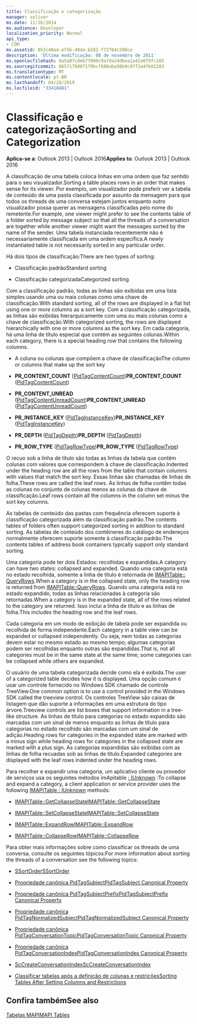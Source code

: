 ```yaml
---
title: Classificação e categorização
manager: soliver
ms.date: 11/16/2014
ms.audience: Developer
localization_priority: Normal
api_type:
- COM
ms.assetid: 853c48e4-ef5b-49da-b281-f72784c598ce
description: 'Última modificação: 08 de novembro de 2011'
ms.openlocfilehash: 8a5a07cdeb7f000c9a7da24dbea1a42a6f9fc185
ms.sourcegitcommit: 8657170d071f9bcf680aba50b9c07f2a4fb82283
ms.translationtype: MT
ms.contentlocale: pt-BR
ms.lasthandoff: 04/28/2019
ms.locfileid: "33418481"
---
```

# <a name="sorting-and-categorization"></a><span data-ttu-id="b07ab-103">Classificação e categorização</span><span class="sxs-lookup"><span data-stu-id="b07ab-103">Sorting and Categorization</span></span>

 
  
<span data-ttu-id="b07ab-104">**Aplica-se a**: Outlook 2013 | Outlook 2016</span><span class="sxs-lookup"><span data-stu-id="b07ab-104">**Applies to**: Outlook 2013 | Outlook 2016</span></span> 
  
<span data-ttu-id="b07ab-105">A classificação de uma tabela coloca linhas em uma ordem que faz sentido para o seu visualizador.</span><span class="sxs-lookup"><span data-stu-id="b07ab-105">Sorting a table places rows in an order that makes sense for its viewer.</span></span> <span data-ttu-id="b07ab-106">Por exemplo, um visualizador pode preferir ver a tabela de conteúdo de uma pasta classificada por assunto da mensagem para que todos os threads de uma conversa estejam juntos enquanto outro visualizador possa querer as mensagens classificadas pelo nome do remetente.</span><span class="sxs-lookup"><span data-stu-id="b07ab-106">For example, one viewer might prefer to see the contents table of a folder sorted by message subject so that all the threads of a conversation are together while another viewer might want the messages sorted by the name of the sender.</span></span> <span data-ttu-id="b07ab-107">Uma tabela instanciada recentemente não é necessariamente classificada em uma ordem específica.</span><span class="sxs-lookup"><span data-stu-id="b07ab-107">A newly instantiated table is not necessarily sorted in any particular order.</span></span> 
  
<span data-ttu-id="b07ab-108">Há dois tipos de classificação:</span><span class="sxs-lookup"><span data-stu-id="b07ab-108">There are two types of sorting:</span></span>
  
- <span data-ttu-id="b07ab-109">Classificação padrão</span><span class="sxs-lookup"><span data-stu-id="b07ab-109">Standard sorting</span></span>
    
- <span data-ttu-id="b07ab-110">Classificação categorizada</span><span class="sxs-lookup"><span data-stu-id="b07ab-110">Categorized sorting</span></span> 
    
<span data-ttu-id="b07ab-111">Com a classificação padrão, todas as linhas são exibidas em uma lista simples usando uma ou mais colunas como uma chave de classificação.</span><span class="sxs-lookup"><span data-stu-id="b07ab-111">With standard sorting, all of the rows are displayed in a flat list using one or more columns as a sort key.</span></span> <span data-ttu-id="b07ab-112">Com a classificação categorizada, as linhas são exibidas hierarquicamente com uma ou mais colunas como a chave de classificação.</span><span class="sxs-lookup"><span data-stu-id="b07ab-112">With categorized sorting, the rows are displayed hierarchically with one or more columns as the sort key.</span></span> <span data-ttu-id="b07ab-113">Em cada categoria, há uma linha de título especial que contém as seguintes colunas.</span><span class="sxs-lookup"><span data-stu-id="b07ab-113">Within each category, there is a special heading row that contains the following columns.</span></span>
  
- <span data-ttu-id="b07ab-114">A coluna ou colunas que compõem a chave de classificação</span><span class="sxs-lookup"><span data-stu-id="b07ab-114">The column or columns that make up the sort key</span></span>
    
- <span data-ttu-id="b07ab-115">**PR_CONTENT_COUNT** ([PidTagContentCount](pidtagcontentcount-canonical-property.md))</span><span class="sxs-lookup"><span data-stu-id="b07ab-115">**PR_CONTENT_COUNT** ([PidTagContentCount](pidtagcontentcount-canonical-property.md))</span></span>
    
- <span data-ttu-id="b07ab-116">**PR_CONTENT_UNREAD** ([PidTagContentUnreadCount](pidtagcontentunreadcount-canonical-property.md))</span><span class="sxs-lookup"><span data-stu-id="b07ab-116">**PR_CONTENT_UNREAD** ([PidTagContentUnreadCount](pidtagcontentunreadcount-canonical-property.md))</span></span>
    
- <span data-ttu-id="b07ab-117">**PR_INSTANCE_KEY** ([PidTagInstanceKey](pidtaginstancekey-canonical-property.md))</span><span class="sxs-lookup"><span data-stu-id="b07ab-117">**PR_INSTANCE_KEY** ([PidTagInstanceKey](pidtaginstancekey-canonical-property.md))</span></span>
    
- <span data-ttu-id="b07ab-118">**PR_DEPTH** ([PidTagDepth](pidtagdepth-canonical-property.md))</span><span class="sxs-lookup"><span data-stu-id="b07ab-118">**PR_DEPTH** ([PidTagDepth](pidtagdepth-canonical-property.md))</span></span>
    
- <span data-ttu-id="b07ab-119">**PR_ROW_TYPE** ([PidTagRowType](pidtagrowtype-canonical-property.md))</span><span class="sxs-lookup"><span data-stu-id="b07ab-119">**PR_ROW_TYPE** ([PidTagRowType](pidtagrowtype-canonical-property.md))</span></span> 
    
<span data-ttu-id="b07ab-120">O recuo sob a linha de título são todas as linhas da tabela que contêm colunas com valores que correspondem à chave de classificação.</span><span class="sxs-lookup"><span data-stu-id="b07ab-120">Indented under the heading row are all the rows from the table that contain columns with values that match the sort key.</span></span> <span data-ttu-id="b07ab-121">Essas linhas são chamadas de linhas de folha.</span><span class="sxs-lookup"><span data-stu-id="b07ab-121">These rows are called the leaf rows.</span></span> <span data-ttu-id="b07ab-122">As linhas de folha contêm todas as colunas no conjunto de colunas menos as colunas da chave de classificação.</span><span class="sxs-lookup"><span data-stu-id="b07ab-122">Leaf rows contain all the columns in the column set minus the sort key columns.</span></span> 
  
<span data-ttu-id="b07ab-123">As tabelas de conteúdo das pastas com frequência oferecem suporte à classificação categorizada além da classificação padrão.</span><span class="sxs-lookup"><span data-stu-id="b07ab-123">The contents tables of folders often support categorized sorting in addition to standard sorting.</span></span> <span data-ttu-id="b07ab-124">As tabelas de conteúdo dos contêineres do catálogo de endereços normalmente oferecem suporte somente à classificação padrão.</span><span class="sxs-lookup"><span data-stu-id="b07ab-124">The contents tables of address book containers typically support only standard sorting.</span></span> 
  
<span data-ttu-id="b07ab-125">Uma categoria pode ter dois Estados: recolhidas e expandidas.</span><span class="sxs-lookup"><span data-stu-id="b07ab-125">A category can have two states: collapsed and expanded.</span></span> <span data-ttu-id="b07ab-126">Quando uma categoria está no estado recolhida, somente a linha de título é retornada de [IMAPITable:: QueryRows](imapitable-queryrows.md).</span><span class="sxs-lookup"><span data-stu-id="b07ab-126">When a category is in the collapsed state, only the heading row is returned from [IMAPITable::QueryRows](imapitable-queryrows.md).</span></span> <span data-ttu-id="b07ab-127">Quando uma categoria está no estado expandido, todas as linhas relacionadas à categoria são retornadas.</span><span class="sxs-lookup"><span data-stu-id="b07ab-127">When a category is in the expanded state, all of the rows related to the category are returned.</span></span> <span data-ttu-id="b07ab-128">Isso inclui a linha de título e as linhas de folha.</span><span class="sxs-lookup"><span data-stu-id="b07ab-128">This includes the heading row and the leaf rows.</span></span> 
  
<span data-ttu-id="b07ab-129">Cada categoria em um modo de exibição de tabela pode ser expandida ou recolhida de forma independente.</span><span class="sxs-lookup"><span data-stu-id="b07ab-129">Each category in a table view can be expanded or collapsed independently.</span></span> <span data-ttu-id="b07ab-130">Ou seja, nem todas as categorias devem estar no mesmo estado ao mesmo tempo; algumas categorias podem ser recolhidas enquanto outras são expandidas.</span><span class="sxs-lookup"><span data-stu-id="b07ab-130">That is, not all categories must be in the same state at the same time; some categories can be collapsed while others are expanded.</span></span> 
  
<span data-ttu-id="b07ab-131">O usuário de uma tabela categorizada decide como ela é exibida.</span><span class="sxs-lookup"><span data-stu-id="b07ab-131">The user of a categorized table decides how it is displayed.</span></span> <span data-ttu-id="b07ab-132">Uma opção comum é usar um controle fornecido no Windows SDK chamado de controle TreeView.</span><span class="sxs-lookup"><span data-stu-id="b07ab-132">One common option is to use a control provided in the Windows SDK called the treeview control.</span></span> <span data-ttu-id="b07ab-133">Os controles TreeView são caixas de listagem que dão suporte a informações em uma estrutura do tipo árvore.</span><span class="sxs-lookup"><span data-stu-id="b07ab-133">Treeview controls are list boxes that support information in a tree-like structure.</span></span> <span data-ttu-id="b07ab-134">As linhas de título para categorias no estado expandido são marcadas com um sinal de menos enquanto as linhas de título para categorias no estado recolhido são marcadas com um sinal de adição.</span><span class="sxs-lookup"><span data-stu-id="b07ab-134">Heading rows for categories in the expanded state are marked with a minus sign while heading rows for categories in the collapsed state are marked with a plus sign.</span></span> <span data-ttu-id="b07ab-135">As categorias expandidas são exibidas com as linhas de folha recuadas sob as linhas de título.</span><span class="sxs-lookup"><span data-stu-id="b07ab-135">Expanded categories are displayed with the leaf rows indented under the heading rows.</span></span> 
  
<span data-ttu-id="b07ab-136">Para recolher e expandir uma categoria, um aplicativo cliente ou provedor de serviços usa os seguintes métodos imApitable [: IUnknown](imapitableiunknown.md) :</span><span class="sxs-lookup"><span data-stu-id="b07ab-136">To collapse and expand a category, a client application or service provider uses the following [IMAPITable : IUnknown](imapitableiunknown.md) methods:</span></span> 
  
- [<span data-ttu-id="b07ab-137">IMAPITable::GetCollapseState</span><span class="sxs-lookup"><span data-stu-id="b07ab-137">IMAPITable::GetCollapseState</span></span>](imapitable-getcollapsestate.md)
    
- [<span data-ttu-id="b07ab-138">IMAPITable::SetCollapseState</span><span class="sxs-lookup"><span data-stu-id="b07ab-138">IMAPITable::SetCollapseState</span></span>](imapitable-setcollapsestate.md)
    
- [<span data-ttu-id="b07ab-139">IMAPITable::ExpandRow</span><span class="sxs-lookup"><span data-stu-id="b07ab-139">IMAPITable::ExpandRow</span></span>](imapitable-expandrow.md)
    
- [<span data-ttu-id="b07ab-140">IMAPITable::CollapseRow</span><span class="sxs-lookup"><span data-stu-id="b07ab-140">IMAPITable::CollapseRow</span></span>](imapitable-collapserow.md)
    
<span data-ttu-id="b07ab-141">Para obter mais informações sobre como classificar os threads de uma conversa, consulte os seguintes tópicos:</span><span class="sxs-lookup"><span data-stu-id="b07ab-141">For more information about sorting the threads of a conversation see the following topics:</span></span>
  
- [<span data-ttu-id="b07ab-142">SSortOrder</span><span class="sxs-lookup"><span data-stu-id="b07ab-142">SSortOrder</span></span>](ssortorder.md)
    
- [<span data-ttu-id="b07ab-143">Propriedade canônica PidTagSubject</span><span class="sxs-lookup"><span data-stu-id="b07ab-143">PidTagSubject Canonical Property</span></span>](pidtagsubject-canonical-property.md)
    
- [<span data-ttu-id="b07ab-144">Propriedade canônica PidTagSubjectPrefix</span><span class="sxs-lookup"><span data-stu-id="b07ab-144">PidTagSubjectPrefix Canonical Property</span></span>](pidtagsubjectprefix-canonical-property.md)
    
- [<span data-ttu-id="b07ab-145">Propriedade canônica PidTagNormalizedSubject</span><span class="sxs-lookup"><span data-stu-id="b07ab-145">PidTagNormalizedSubject Canonical Property</span></span>](pidtagnormalizedsubject-canonical-property.md)
    
- [<span data-ttu-id="b07ab-146">Propriedade canônica PidTagConversationTopic</span><span class="sxs-lookup"><span data-stu-id="b07ab-146">PidTagConversationTopic Canonical Property</span></span>](pidtagconversationtopic-canonical-property.md)
    
- [<span data-ttu-id="b07ab-147">Propriedade canônica PidTagConversationIndex</span><span class="sxs-lookup"><span data-stu-id="b07ab-147">PidTagConversationIndex Canonical Property</span></span>](pidtagconversationindex-canonical-property.md)
    
- [<span data-ttu-id="b07ab-148">ScCreateConversationIndex</span><span class="sxs-lookup"><span data-stu-id="b07ab-148">ScCreateConversationIndex</span></span>](sccreateconversationindex.md)
    
- [<span data-ttu-id="b07ab-149">Classificar tabelas após a definição de colunas e restrições</span><span class="sxs-lookup"><span data-stu-id="b07ab-149">Sorting Tables After Setting Columns and Restrictions</span></span>](sorting-tables-after-setting-columns-and-restrictions.md)
    
## <a name="see-also"></a><span data-ttu-id="b07ab-150">Confira também</span><span class="sxs-lookup"><span data-stu-id="b07ab-150">See also</span></span>



[<span data-ttu-id="b07ab-151">Tabelas MAPI</span><span class="sxs-lookup"><span data-stu-id="b07ab-151">MAPI Tables</span></span>](mapi-tables.md)

